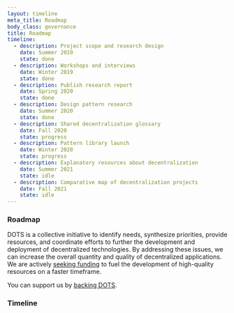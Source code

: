 ```yaml
---
layout: timeline
meta_title: Roadmap
body_class: governance
title: Roadmap
timeline:
  - description: Project scope and research design
    date: Summer 2019
    state: done
  - description: Workshops and interviews
    date: Winter 2019
    state: done
  - description: Publish research report
    date: Spring 2020
    state: done
  - description: Design pattern research
    date: Summer 2020
    state: done 
  - description: Shared decentralization glossary
    date: Fall 2020
    state: progress
  - description: Pattern library launch
    date: Winter 2020
    state: progress
  - description: Explanatory resources about decentralization
    date: Summer 2021
    state: idle
  - description: Comparative map of decentralization projects
    date: Fall 2021
    state: idle
---
```


### Roadmap

DOTS is a collective initiative to identify needs, synthesize priorities,
provide resources, and coordinate efforts to further the development and
deployment of decentralized technologies. By addressing these issues, we can
increase the overall quantity and quality of decentralized applications. We are
actively [seeking funding](/support-us) to fuel the development of high-quality
resources on a faster timeframe.

You can support us by <a href="/support-us">backing DOTS</a>.

### Timeline
